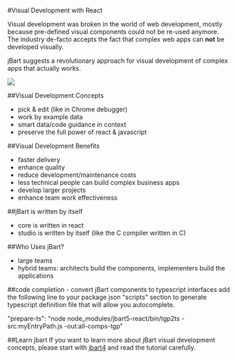#Visual Development with React

Visual development was broken in the world of web development, mostly because pre-defined visual components could not be re-used anymore.
The industry de-facto accepts the fact that complex web apps can **not** be developed visually.

jBart suggests a revolutionary approach for visual development of complex apps that actually works.

![](https://storage.googleapis.com/jbartcommunity/jbart5-material.png)


##Visual Development Concepts
- pick & edit (like in Chrome debugger)
- work by example data
- smart data/code guidance in context
- preserve the full power of react & javascript

##Visual Development Benefits
- faster delivery
- enhance quality
- reduce development/maintenance costs
- less technical people can build complex business apps
- develop larger projects
- enhance team work effectiveness

##jBart is written by itself
- core is written in react
- studio is written by itself (like the C compiler written in C)

##Who Uses jBart?
- large teams
- hybrid teams: architects build the components, implementers build the applications

##code completion - convert jBart components to typescript interfaces
add the following line to your package json "scripts" section to generate typescript definition file that will allow you autocomplete.

"prepare-ts": "node node_modules/jbart5-react/bin/tgp2ts -src:myEntryPath.js -out:all-comps-tgp"

##Learn jbart
If you want to learn more about jBart visual development concepts, please start with [jbart4](https://github.com/ArtwareSoft/jbart4)
 and read the tutorial carefully.
